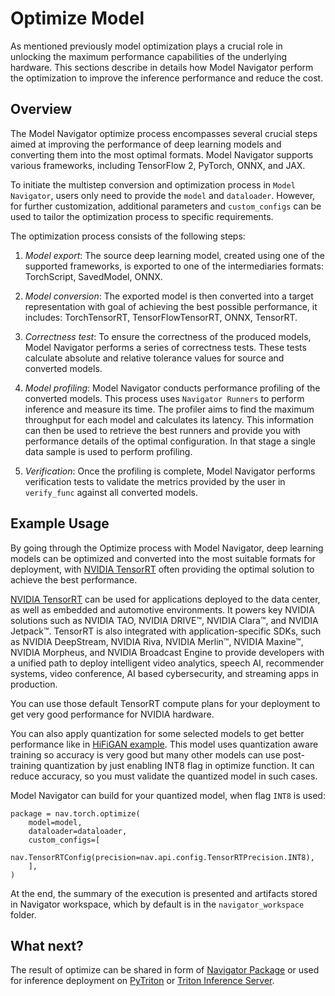 <!--
Copyright (c) 2021-2023, NVIDIA CORPORATION. All rights reserved.

Licensed under the Apache License, Version 2.0 (the "License");
you may not use this file except in compliance with the License.
You may obtain a copy of the License at

    http://www.apache.org/licenses/LICENSE-2.0

Unless required by applicable law or agreed to in writing, software
distributed under the License is distributed on an "AS IS" BASIS,
WITHOUT WARRANTIES OR CONDITIONS OF ANY KIND, either express or implied.
See the License for the specific language governing permissions and
limitations under the License.
-->

# Optimize Model

As mentioned previously model optimization plays a crucial role in unlocking the maximum performance capabilities of the
underlying hardware. This sections describe in details how Model Navigator perform the optimization to improve the
inference performance and reduce the cost.

## Overview

The Model Navigator optimize process encompasses several crucial steps aimed at improving the performance of deep
learning models and converting them into the most optimal formats. Model Navigator supports various frameworks,
including TensorFlow 2, PyTorch, ONNX, and JAX.

To initiate the multistep conversion and optimization process in `Model Navigator`, users only need to provide the
`model` and `dataloader`. However, for further customization, additional parameters and `custom_configs` can be used to
tailor the optimization process to specific requirements.

The optimization process consists of the following steps:

1. *Model export*: The source deep learning model, created using one of the supported frameworks, is exported to one of
   the intermediaries formats: TorchScript, SavedModel, ONNX.

2. *Model conversion*: The exported model is then converted into a target representation with goal of achieving the best
   possible performance, it includes: TorchTensorRT, TensorFlowTensorRT, ONNX, TensorRT.

3. *Correctness test*: To ensure the correctness of the produced models, Model Navigator performs a series of
   correctness
   tests. These tests calculate absolute and relative tolerance values for source and converted models.

4. *Model profiling*: Model Navigator conducts performance profiling of the converted models. This process
   uses `Navigator Runners` to perform inference and measure its time. The profiler aims to find the maximum throughput
   for each model and calculates its latency. This information can then be used to retrieve the best runners and provide
   you with performance details of the optimal configuration. In that stage a single data sample is used to perform
   profiling.

5. *Verification*: Once the profiling is complete, Model Navigator performs verification tests to validate the metrics
   provided by the user in `verify_func` against all converted models.

## Example Usage

By going through the Optimize process with Model Navigator, deep learning models can be optimized and converted into the
most suitable formats for deployment, with [NVIDIA TensorRT](https://developer.nvidia.com/tensorrt) often providing the
optimal solution to achieve the best performance.

[NVIDIA TensorRT](https://developer.nvidia.com/tensorrt) can be used for applications deployed to the data center, as
well as embedded and automotive environments. It powers key NVIDIA solutions such as NVIDIA TAO, NVIDIA DRIVE™, NVIDIA
Clara™, and NVIDIA Jetpack™.
TensorRT is also integrated with application-specific SDKs, such as NVIDIA DeepStream, NVIDIA Riva, NVIDIA Merlin™,
NVIDIA Maxine™, NVIDIA Morpheus, and NVIDIA Broadcast Engine to provide developers with a unified path to deploy
intelligent video analytics, speech AI, recommender systems, video conference, AI based cybersecurity, and streaming
apps in production.

You can use those default TensorRT compute plans for your deployment to get very good performance for NVIDIA hardware.

You can also apply quantization for some selected models to get better performance like
in [HiFiGAN example](../examples/08_optimize_pytorch_hifigan_qat_model).
This model uses quantization aware
training so accuracy is very good but many other models can use post-training quantization by just enabling INT8 flag in
optimize function. It can reduce accuracy, so you must validate the quantized model in such cases.

Model Navigator can build for your quantized model, when flag ```INT8``` is used:

```
package = nav.torch.optimize(
    model=model,
    dataloader=dataloader,
    custom_configs=[
            nav.TensorRTConfig(precision=nav.api.config.TensorRTPrecision.INT8),
    ],
)
```

At the end, the summary of the execution is presented and artifacts stored in Navigator workspace, which by default
is in the ```navigator_workspace``` folder.

## What next?

The result of optimize can be shared in form of [Navigator Package](../package/package.md) or used for inference
deployment on [PyTriton](../pytriton/pytriton_deployment.md)
or [Triton Inference Server](../triton/triton_deployment.md).
